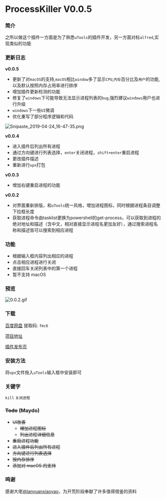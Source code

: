 # ProcessKiller V0.0.5

### 简介

之所以做这个插件一方面是为了熟悉`uTools`的插件开发，另一方面对标`alfred`,实现类似的功能

### 更新日志

**v0.0.5**

- 更新了对`macOS`的支持,`macOS`相比`window`多了显示`CPU`,`内存`百分比及`用户`的功能,以及默认按照内存占用率进行排序
- 增加插件更新检测的功能
- 修复了`windows`下可能导致无法显示进程列表的`bug`,强烈建议`windows`用户也进行升级
- `windows`下一些`UI`微调
- 优化重写了部分程序逻辑和代码

![Snipaste_2019-04-24_16-47-35.png](https://i.loli.net/2019/04/24/5cc022bc59bc7.png)

**v0.0.4**

- 进入插件后列出所有进程
- 通过方向键进行列表选择，`enter`关闭进程，`shift+enter`重启进程
- 更改插件描述
- 重新进行`upx`打包

**v0.0.3**

- 增加右键重启进程的功能

**v0.0.2**

- 对界面重新排版，和`uTools`统一风格，增加进程图标，同时根据进程条目调整下拉框长度
- 获取进程命令由tasklist更换为powershell的get-process，可以获取到进程的绝对地址和描述（含中文，相对直接显示进程名更加友好），通过搜索进程名称和描述皆可以搜索到相应进程

### 功能

- 根据输入框内容列出相应的进程
- 点击相应进程进行关闭
- 直接回车关闭列表中的第一个进程
- 暂不支持 macOS

### 预览

![0.0.2.gif](https://i.loli.net/2019/03/27/5c9ae3d193b1d.gif)



### 下载

[百度网盘](https://pan.baidu.com/s/1nfBnFLMdXisWATVYBKqONw) 提取码: `fmc6`

[项目地址](https://github.com/fofolee/uTools-ProcessKiller/)

[插件发布页](https://yuanliao.info/d/296)

### 安装方法

将`upx`文件拖入`uTools`输入框中安装即可

### 关键字

`kill` `关闭进程`

### ~~Todo~~ (Maydo)

- ~~UI改善~~
  - ~~增加进程图标~~
  - ~~列出进程详细信息~~
- ~~重启进程功能~~
- ~~进入插件后列出所有进程~~
- ~~方向键进行列表选择~~
- ~~按内存排序~~
- ~~添加对 macOS 的支持~~

### 鸣谢

感谢大佬[@lanyuanxiaoyao](https://yuanliao.info/u/1737)，为开荒阶段奉献了许多值得借鉴的资料